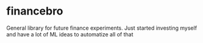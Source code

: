 # financebro
General library for future finance experiments. Just started investing myself and have a lot of ML ideas to automatize all of that
